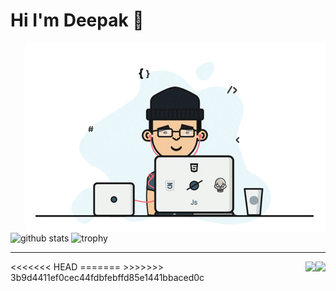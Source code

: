 # Hi I'm Deepak 👋

<img align="right" src="./assets/img/programmer.gif" alt="gif">

<img align="center" src="https://github-readme-stats.vercel.app/api?username=codeperfectplus&show_icons=true&include_all_commits=true&theme=blue-white&count_private=true" alt="github stats">

<img align="center" src="https://github-profile-trophy.vercel.app/?username=codeperfectplus&theme=gruvbox" alt="trophy">

<hr>
<<<<<<< HEAD
<img align="right" src="https://img.shields.io/badge/Made%20with-Markdown-1f425f.svg?style=for-the-badge">
=======
<img align="right" src="https://img.shields.io/badge/Made%20with-Markdown-1f425f.svg?style=for-the-badge">
>>>>>>> 3b9d4411ef0cec44fdbfebffd85e1441bbaced0c

